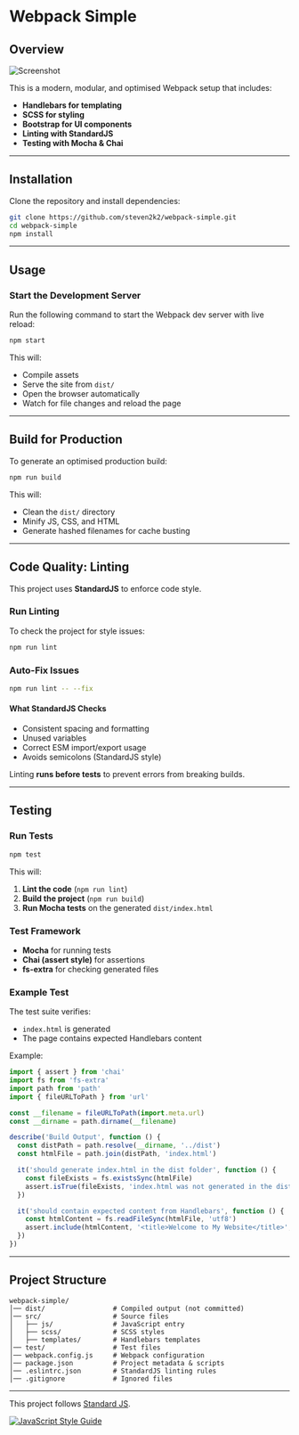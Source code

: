 # Webpack Simple

## Overview

![Screenshot](src/images/screenshot.png)

This is a modern, modular, and optimised Webpack setup that includes:

- **Handlebars for templating**
- **SCSS for styling**
- **Bootstrap for UI components**
- **Linting with StandardJS**
- **Testing with Mocha & Chai**

---

## Installation

Clone the repository and install dependencies:

```bash
git clone https://github.com/steven2k2/webpack-simple.git
cd webpack-simple
npm install
```

---

## Usage

### **Start the Development Server**
Run the following command to start the Webpack dev server with live reload:

```bash
npm start
```
This will:
- Compile assets
- Serve the site from `dist/`
- Open the browser automatically
- Watch for file changes and reload the page

---

## Build for Production
To generate an optimised production build:

```bash
npm run build
```
This will:
- Clean the `dist/` directory
- Minify JS, CSS, and HTML
- Generate hashed filenames for cache busting

---

## Code Quality: Linting

This project uses **StandardJS** to enforce code style.

### **Run Linting**
To check the project for style issues:
```bash
npm run lint
```

### **Auto-Fix Issues**
```bash
npm run lint -- --fix
```

#### **What StandardJS Checks**
- Consistent spacing and formatting
- Unused variables
- Correct ESM import/export usage
- Avoids semicolons (StandardJS style)

Linting **runs before tests** to prevent errors from breaking builds.

---

## Testing

### **Run Tests**
```bash
npm test
```
This will:
1. **Lint the code** (`npm run lint`)
2. **Build the project** (`npm run build`)
3. **Run Mocha tests** on the generated `dist/index.html`

### **Test Framework**
- **Mocha** for running tests
- **Chai (assert style)** for assertions
- **fs-extra** for checking generated files

### **Example Test**
The test suite verifies:
- `index.html` is generated
- The page contains expected Handlebars content

Example:
```js
import { assert } from 'chai'
import fs from 'fs-extra'
import path from 'path'
import { fileURLToPath } from 'url'

const __filename = fileURLToPath(import.meta.url)
const __dirname = path.dirname(__filename)

describe('Build Output', function () {
  const distPath = path.resolve(__dirname, '../dist')
  const htmlFile = path.join(distPath, 'index.html')

  it('should generate index.html in the dist folder', function () {
    const fileExists = fs.existsSync(htmlFile)
    assert.isTrue(fileExists, 'index.html was not generated in the dist folder')
  })

  it('should contain expected content from Handlebars', function () {
    const htmlContent = fs.readFileSync(htmlFile, 'utf8')
    assert.include(htmlContent, '<title>Welcome to My Website</title>', 'Missing title')
  })
})
```

---

## Project Structure
```
webpack-simple/
│── dist/                 # Compiled output (not committed)
│── src/                  # Source files
│   ├── js/               # JavaScript entry
│   ├── scss/             # SCSS styles
│   ├── templates/        # Handlebars templates
│── test/                 # Test files
│── webpack.config.js     # Webpack configuration
│── package.json          # Project metadata & scripts
│── .eslintrc.json        # StandardJS linting rules
│── .gitignore            # Ignored files
```

---

This project follows [Standard JS](https://standardjs.com/).

[![JavaScript Style Guide](https://cdn.rawgit.com/standard/standard/master/badge.svg)](https://github.com/standard/standard)
